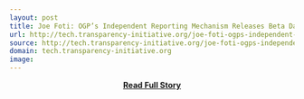 ```yaml
---
layout: post
title: Joe Foti: OGP’s Independent Reporting Mechanism Releases Beta Data Set | The Transparency and Accountability Initiative
url: http://tech.transparency-initiative.org/joe-foti-ogps-independent-reporting-mechanism-releases-beta-data-set/
source: http://tech.transparency-initiative.org/joe-foti-ogps-independent-reporting-mechanism-releases-beta-data-set/
domain: tech.transparency-initiative.org
image: 
---
```


<p></p>
<center><p><a href="http://tech.transparency-initiative.org/joe-foti-ogps-independent-reporting-mechanism-releases-beta-data-set/" style='padding:25px; font-sze:18px; font-weight: bold;'>Read Full Story</a></p></center>
